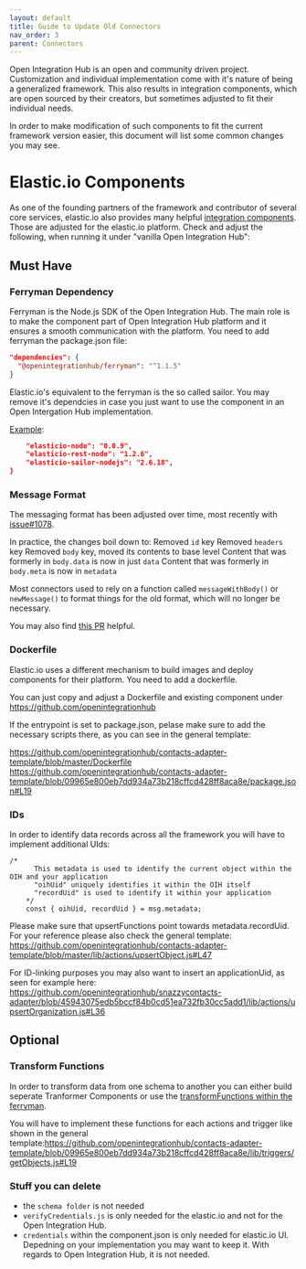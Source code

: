 ```yaml
---
layout: default
title: Guide to Update Old Connectors
nav_order: 3
parent: Connectors
---
```

Open Integration Hub is an open and community driven project. Customization and individual implementation come with it's nature of being a generalized framework. This also results in integration components, which are open sourced by their creators, but sometimes adjusted to fit their individual needs.

In order to make modification of such components to fit the current framework version easier, this document will list some common changes you may see.

# Elastic.io Components
As one of the founding partners of the framework and contributor of several core services, elastic.io also provides many helpful [integration components](https://github.com/elasticio). Those are adjusted for the elastic.io platform. Check and adjust the following, when running it under "vanilla Open Integration Hub":

## Must Have

### Ferryman Dependency
Ferryman is the Node.js SDK of the Open Integration Hub. The main role is to make the component part of Open Integration Hub platform and it ensures a smooth communication with the platform. You need to add ferryman the package.json file:

```json
"dependencies": {
  "@openintegrationhub/ferryman": "^1.1.5"
}
```
Elastic.io's equivalent to the ferryman is the so called sailor. You may remove it's dependcies in case you just want to use the component in an Open Intergation Hub implementation.

[Example](https://github.com/elasticio/sugarcrm-component/blob/69ea950d9ba57500d23b60dfc4d67a7c5eebdea8/package.json#L31-L33):

```json
    "elasticio-node": "0.0.9",
    "elasticio-rest-node": "1.2.6",
    "elasticio-sailor-nodejs": "2.6.18",
}
```

### Message Format
The messaging format has been adjusted over time, most recently with [issue#1078](https://github.com/openintegrationhub/openintegrationhub/issues/1078).

In practice, the changes boil down to:
Removed ```id``` key
Removed ```headers``` key
Removed ```body``` key, moved its contents to base level
Content that was formerly in ```body.data``` is now in just ```data```
Content that was formerly in ```body.meta``` is now in ```metadata```

Most connectors used to rely on a function called ```messageWithBody()``` or ```newMessage()``` to format things for the old format, which will no longer be necessary.

You may also find [this PR](https://github.com/openintegrationhub/snazzycontacts-adapter/commit/49aa1336f6c29d98c0bf86cac924e9c2da07adbf) helpful.

### Dockerfile
Elastic.io uses a different mechanism to build images and deploy components for their platform. You need to add a dockerfile.

You can just copy and adjust a Dockerfile and existing component under https://github.com/openintegrationhub

If the entrypoint is set to package.json, pelase make sure to add the necessary scripts there, as you can see in the general template:

https://github.com/openintegrationhub/contacts-adapter-template/blob/master/Dockerfile
https://github.com/openintegrationhub/contacts-adapter-template/blob/09965e800eb7dd934a73b218cffcd428ff8aca8e/package.json#L19

### IDs

In order to identify data records across all the framework you will have to implement additional UIds:

```
/*
      This metadata is used to identify the current object within the OIH and your application
      "oihUid" uniquely identifies it within the OIH itself
      "recordUid" is used to identify it within your application
    */
    const { oihUid, recordUid } = msg.metadata;
```
    

Please make sure that upsertFunctions point towards metadata.recordUid. For your reference please also check the general template: https://github.com/openintegrationhub/contacts-adapter-template/blob/master/lib/actions/upsertObject.js#L47

For ID-linking purposes you may also want to insert an applicationUid, as seen for example here:
https://github.com/openintegrationhub/snazzycontacts-adapter/blob/45943075edb5bccf84b0cd51ea732fb30cc5add1/lib/actions/upsertOrganization.js#L36

## Optional

### Transform Functions
In order to transform data from one schema to another you can either build seperate Tranformer Components or use the [transformFunctions within the ferryman](https://github.com/openintegrationhub/openintegrationhub/blob/master/lib/ferryman/lib/transformer.js).

You will have to implement these functions for each actions and trigger like shown in the general template:https://github.com/openintegrationhub/contacts-adapter-template/blob/09965e800eb7dd934a73b218cffcd428ff8aca8e/lib/triggers/getObjects.js#L19

### Stuff you can delete
- the ```schema folder``` is not needed
- ```verifyCredentials.js``` is only needed for the elastic.io and not for the Open Integration Hub.
- ```credentials``` within the component.json is only needed for elastic.io UI. Depedning on your implementation you may want to keep it. With regards to Open Integration Hub, it is not needed.
